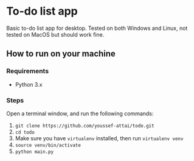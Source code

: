 # To-do list app

Basic to-do list app for desktop. Tested on both Windows and Linux, not tested on MacOS but should work fine.

## How to run on your machine

### Requirements
- Python 3.x

### Steps
Open a terminal window, and run the following commands:
1. `git clone https://github.com/youssef-attai/todo.git`
2. `cd todo`
3. Make sure you have `virtualenv` installed, then run `virtualenv venv`
4. `source venv/bin/activate`
5. `python main.py`
